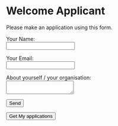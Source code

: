 # Welcome Applicant

Please make an application using this form.

<!-- markdownlint-disable MD033 -->
<style>
  label > input:required::after {
    content: " *";
    color: red;
  }

</style>

<form name="Application" method="POST" data-netlify="true" action="/app-ack">
  <p>
    <label>Your Name:<br/> <input type="text" name="name" required /></label>
  </p>
  <p>
    <label>Your Email:<br/> <input type="email" name="email" required /></label>
  </p>
  <p>
    <label>About yourself / your organisation:<br/> <textarea name="message"   required></textarea></label>
  </p>
  <p>
    <button type="submit">Send</button>
  </p>
</form>

<form id="getit" action="/.netlify/functions/read-sheet" method="GET">
  <p><button type="submit">Get My applications</button></p>
</form>

<pre id="rows"></pre>

<script defer>

async function  callFunctionWithAuth(url) {
  const token = netlifyIdentity.currentUser().token.access_token
  const response = await fetch(url, {
      method: 'GET', // *GET, POST, PUT, DELETE, etc.
      headers: {
        'Authorization': `Bearer ${token}`
        // 'Content-Type': 'application/x-www-form-urlencoded',
      },
  //    body: JSON.stringify(data) // body data type must match "Content-Type" header
    });
  return response.json(); // parses JSON response into native JavaScript objects
}

function fs(event) {
  event.preventDefault()
  const funct = event.target.action
  callFunctionWithAuth(funct).then(({rows}) => {
    const div = document.querySelector('#rows')
    const text= rows.map((row)=>row.toString()).join('\r\n\r\n')
    div.textContent=text
  })
}

const form = document.querySelector('#getit')
form.onsubmit = fs

</script>
